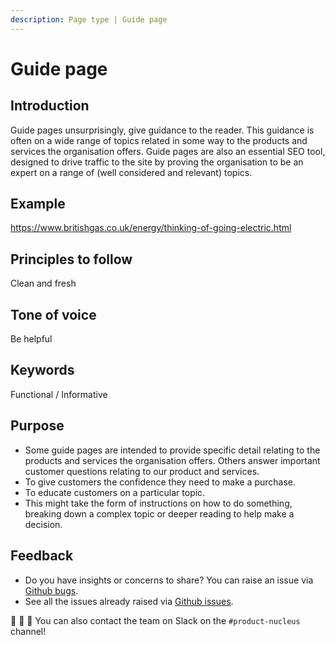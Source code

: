 ```yaml
---
description: Page type | Guide page
---
```


# Guide page

## Introduction

Guide pages unsurprisingly, give guidance to the reader. This guidance is often on a wide range of topics related in some way to the products and services the organisation offers. Guide pages are also an essential SEO tool, designed to drive traffic to the site by proving the organisation to be an expert on a range of (well considered and relevant) topics.

## Example

https://www.britishgas.co.uk/energy/thinking-of-going-electric.html

## Principles to follow

Clean and fresh

## Tone of voice

Be helpful

## Keywords

Functional / Informative

## Purpose

- Some guide pages are intended to provide specific detail relating to the products and services the organisation offers. Others answer important customer questions relating to our product and services.
- To give customers the confidence they need to make a purchase.
- To educate customers on a particular topic.
- This might take the form of instructions on how to do something, breaking down a complex topic or deeper reading to help make a decision.

## Feedback

* Do you have insights or concerns to share? You can raise an issue via [Github bugs](https://github.com/ConnectedHomes/nucleus/issues/new?assignees=&labels=Bug&template=a--bug-report.md&title=[bug]%20[page-type-guide]).
* See all the issues already raised via [Github issues](https://github.com/connectedHomes/nucleus/issues?utf8=%E2%9C%93&q=is%3Aopen+is%3Aissue+label%3ABug+[page-type-guide]).

💩 🎉 🦄 You can also contact the team on Slack on the `#product-nucleus` channel!
